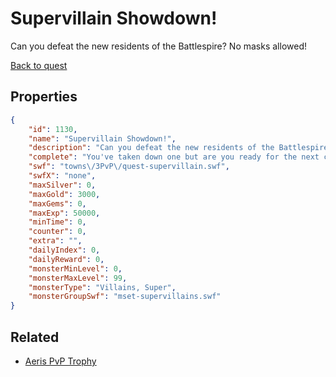 # Supervillain Showdown!

Can you defeat the new residents of the Battlespire? No masks allowed!

[Back to quest](../quests.md)

## Properties

```json
{
    "id": 1130,
    "name": "Supervillain Showdown!",
    "description": "Can you defeat the new residents of the Battlespire? No masks allowed!",
    "complete": "You've taken down one but are you ready for the next challenge?",
    "swf": "towns\/3PvP\/quest-supervillain.swf",
    "swfX": "none",
    "maxSilver": 0,
    "maxGold": 3000,
    "maxGems": 0,
    "maxExp": 50000,
    "minTime": 0,
    "counter": 0,
    "extra": "",
    "dailyIndex": 0,
    "dailyReward": 0,
    "monsterMinLevel": 0,
    "monsterMaxLevel": 99,
    "monsterType": "Villains, Super",
    "monsterGroupSwf": "mset-supervillains.swf"
}
```

## Related

- [Aeris PvP Trophy](../items/586-aeris-pvp-trophy.md)

